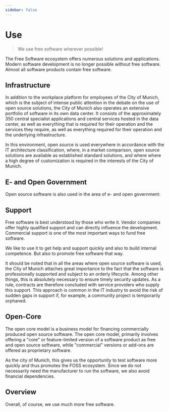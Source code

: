 ```yaml
---
sidebar: false
---
```


<script setup>
import TagList from ".vitepress/components/TagList.vue";
</script>

# Use

> We use free software wherever possible!

The Free Software ecosystem offers numerous solutions and applications.
Modern software development is no longer possible without free software.
Almost all software products contain free software.


## Infrastructure

In addition to the workplace platform for employees of the City of Munich, which is the subject of intense public attention in the debate on the use of open source solutions,
the City of Munich also operates an extensive portfolio of software in its own data center.
It consists of the approximately 350 central specialist applications and central services hosted in the data center, as well as everything that is required for their operation and the services they require,
as well as everything required for their operation and the underlying infrastructure.

In this environment, open source is used everywhere in accordance with the IT architecture classification,
where, in a market comparison, open source solutions are available as established standard solutions, and where
where a high degree of customization is required in the interests of the City of Munich.

<TagTile tagname="infrastruktur" />

## E- and Open Government

Open source software is also used in the area of e- and open government:

<TagTile tagname="opengovernment" />

## Support

Free software is best understood by those who write it.
Vendor companies offer highly qualified support and can directly influence the development.
Commercial support is one of the most important ways to fund free software.

We like to use it to get help and support quickly and also to build internal competence.
But also to promote free software that way.

It should be noted that in all the areas where open source software is used, the City of Munich attaches great importance to the fact
that the software is professionally supported and subject to an orderly lifecycle. Among other things, this is absolutely necessary to ensure timely security updates.
As a rule, contracts are therefore concluded with service providers who supply this support.
This approach is common in the IT industry to avoid the risk of sudden gaps in support if, for example, a community project is temporarily orphaned.

<TagTile tagname="support" />

## Open-Core

The open core model is a business model for financing commercially produced open source software.
The open core model, primarily involves offering a "core" or feature-limited version of a software product as free and open source software,
while "commercial" versions or add-ons are offered as proprietary software.

As the city of Munich, this gives us the opportunity to test software more quickly and thus promotes the FOSS ecosystem.
Since we do not necessarily need the manufacturer to run the software, we also avoid financial dependencies.

<TagTile tagname="opencore" />


## Overview

Overall, of course, we use much more free software.

<TagList tag-name="foss" />
